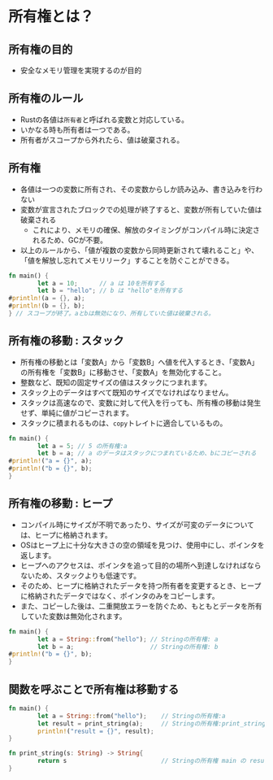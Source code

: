 # 所有権とは？

## 所有権の目的

+ 安全なメモリ管理を実現するのが目的

## 所有権のルール

+ Rustの各値は`所有者`と呼ばれる変数と対応している。
+ いかなる時も所有者は一つである。
+ 所有者がスコープから外れたら、値は破棄される。

## 所有権

+ 各値は一つの変数に所有され、その変数からしか読み込み、書き込みを行わない
+ 変数が宣言されたブロックでの処理が終了すると、変数が所有していた値は破棄される
  + これにより、メモリの確保、解放のタイミングがコンパイル時に決定されるため、GCが不要。
+ 以上のルールから、「値が複数の変数から同時更新されて壊れること」や、「値を解放し忘れてメモリリーク」することを防ぐことができる。

```rust
fn main() {
        let a = 10;      // a は 10を所有する
        let b = "hello"; // b は "hello"を所有する
#println!(a = {}, a);
#println!(b = {}, b);
} // スコープが終了。aとbは無効になり、所有していた値は破棄される。

```

## 所有権の移動 : スタック

+ 所有権の移動とは「変数A」から「変数B」へ値を代入するとき、「変数A」の所有権を「変数B」に移動させ、「変数A」を無効化すること。
+ 整数など、既知の固定サイズの値はスタックにつまれます。  
+ スタック上のデータはすべて既知のサイズでなければなりません。  
+ スタックは高速なので、変数に対して代入を行っても、所有権の移動は発生せず、単純に値がコピーされます。  
+ スタックに積まれるものは、`copy`トレイトに適合しているもの。

```rust
fn main() {
        let a = 5; // 5 の所有権:a
        let b = a; // a のデータはスタックにつまれているため、bにコピーされる
#println!("a = {}", a);
#println!("b = {}", b);
}
```

## 所有権の移動 : ヒープ

+ コンパイル時にサイズが不明であったり、サイズが可変のデータについては、ヒープに格納されます。  
+ OSはヒープ上に十分な大きさの空の領域を見つけ、使用中にし、ポインタを返します。  
+ ヒープへのアクセスは、ポインタを追って目的の場所へ到達しなければならないため、スタックよりも低速です。  
+ そのため、ヒープに格納されたデータを持つ所有者を変更するとき、ヒープに格納されたデータではなく、ポインタのみをコピーします。  
+ また、コピーした後は、二重開放エラーを防ぐため、もともとデータを所有していた変数は無効化されます。  

```rust
fn main() {
        let a = String::from("hello"); // Stringの所有権: a
        let b = a;                     // Stringの所有権: b
#println!("b = {}", b);
}
```

## 関数を呼ぶことで所有権は移動する

```rust
fn main() {
        let a = String::from("hello");    // Stringの所有権:a
        let result = print_string(a);     // Stringの所有権:print_string の s
        println!("result = {}", result);
}

fn print_string(s: String) -> String{
        return s                          // Stringの所有権 main の result
}
```
